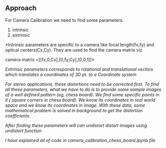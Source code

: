 ## Approach

For Camera Calibration we need to find some parameters.
1. intrinsic 
2. extrinsic

*Intrinsic parameters are specific to a camera like focal length(fx,fy) and optical centers(Cx,Cy). They are used to find the camera matrix viz 

camera matrix =[[fx,0,Cx],[0,fy,Cy],[0,0,1]]*

*Extrinsic parameters corresponds to rotational and translational vectors which translates a coordinates of 3D pt. to a Coordinate system*

*For stereo applications, these distortions need to be corrected first. To find all these parameters, what we have to do is to provide some sample images of a well defined pattern (eg, chess board). We find some specific points in it ( square corners in chess board). We know its coordinates in real world space and we know its coordinates in image. With these data, some mathematical problem is solved in background to get the distortion coefficients.*

*After finding these parameters will can undistort distort images using undistort function*

*I have explained all of code in camera_calibration_chess_board.ipynb file*
